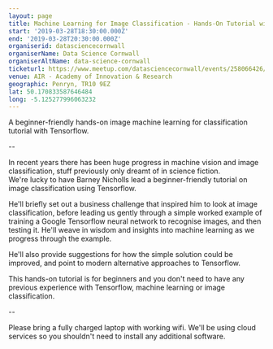 ```yaml
---
layout: page
title: Machine Learning for Image Classification - Hands-On Tutorial with Tensorflow
start: '2019-03-28T18:30:00.000Z'
end: '2019-03-28T20:30:00.000Z'
organiserid: datasciencecornwall
organiserName: Data Science Cornwall
organiserAltName: data-science-cornwall
ticketurl: https://www.meetup.com/datasciencecornwall/events/258066426/
venue: AIR - Academy of Innovation & Research
geographic: Penryn, TR10 9EZ
lat: 50.170833587646484
long: -5.125277996063232
---
```

<p>A beginner-friendly hands-on image machine learning for classification tutorial with Tensorflow.</p> <p>--</p> <p>In recent years there has been huge progress in machine vision and image classification, stuff previously only dreamt of in science fiction.<br/>We're lucky to have Barney Nicholls lead a beginner-friendly tutorial on image classification using Tensorflow.</p> <p>He'll briefly set out a business challenge that inspired him to look at image classification, before leading us gently through a simple worked example of training a Google Tensorflow neural network to recognise images, and then testing it. He'll weave in wisdom and insights into machine learning as we progress through the example.</p> <p>He'll also provide suggestions for how the simple solution could be improved, and point to modern alternative approaches to Tensorflow.</p> <p>This hands-on tutorial is for beginners and you don't need to have any previous experience with Tensorflow, machine learning or image classification.</p> <p>--</p> <p>Please bring a fully charged laptop with working wifi. We'll be using cloud services so you shouldn't need to install any additional software.</p> 
